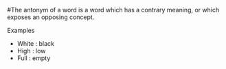 #The antonym of a word is a word which has a contrary meaning, or which exposes an opposing concept. 

Examples

* White : black
* High  : low
* Full  : empty